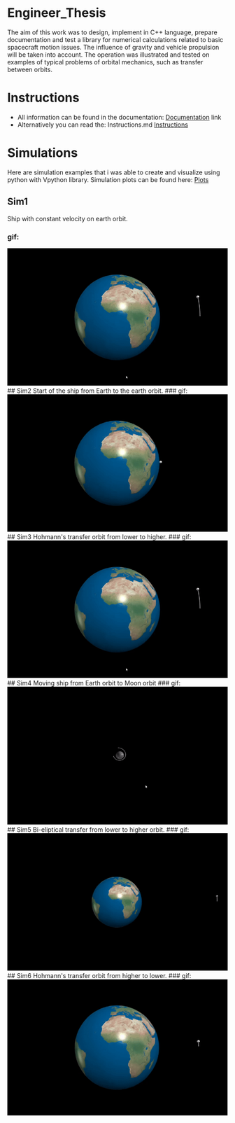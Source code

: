 # Engineer_Thesis
The aim of this work was to design, implement in C++ language, prepare documentation and test a library for numerical calculations related to basic spacecraft motion issues. The influence of gravity and vehicle propulsion will be taken into account. The operation was illustrated and tested on examples of typical problems of orbital mechanics, such as transfer between orbits.

# Instructions
- All information can be found in the documentation: 
[Documentation](Documentation/documentation.pdf)
link 
- Alternatively you can read the: Instructions.md
[Instructions](Engineer_Thesis/Instructions.md)

# Simulations
Here are simulation examples that i was able to create and visualize using python with Vpython library. Simulation plots can be found here: [Plots](Engineer_Thesis/Engineer_Thesis/Plots)

## Sim1 
Ship with constant velocity on earth orbit.
### gif:
<img src="Engineer_Thesis/Gifs/Sim1.gif" alt="Simulation GIF"/>
## Sim2 
Start of the ship from Earth to the earth orbit.
### gif:
<img src="Engineer_Thesis/Gifs/Sim2.gif" alt="Simulation GIF"/>
## Sim3
Hohmann's transfer orbit from lower to higher. 
### gif:
<img src="Engineer_Thesis/Gifs/Sim3.gif" alt="Simulation GIF"/>
## Sim4
Moving ship from Earth orbit to Moon orbit
### gif:
<img src="Engineer_Thesis/Gifs/Sim4.gif" alt="Simulation GIF"/>
## Sim5
Bi-eliptical transfer from lower to higher orbit.
### gif:
<img src="Engineer_Thesis/Gifs/Sim5.gif" alt="Simulation GIF"/>
## Sim6 
Hohmann's transfer orbit from higher to lower. 
### gif:
<img src="Engineer_Thesis/Gifs/Sim6.gif" alt="Simulation GIF"/>

